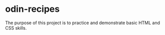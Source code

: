 # odin-recipes

The purpose of this project is to practice and demonstrate basic HTML and CSS skills.
